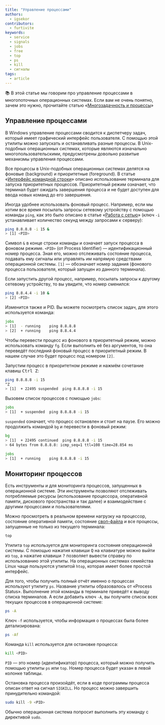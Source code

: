 ```yaml
---
title: "Управление процессами"
authors:
  - igsekor
contributors:
  - furtivite
keywords:
  - service
  - signals
  - jobs
  - free
  - top
  - ps
  - kill
  - сигналы
tags:
  - article
---
```


<aside>

📚 В этой статье мы говорим про управление процессами в многопоточных операционных системах. Если вам не очень понятно, зачем это нужно, прочитайте статью «[Многозадачность и процессы](/tools/multitasking-and-processes/)»

</aside>

## Управление процессами

В Windows управление процессами сводится к диспетчеру задач, который имеет графический интерфейс пользователя. С помощью этой утилиты можно запускать и останавливать разные процессы. В Unix-подобных операционных системах, которые являются изначально многопользовательскими, предусмотрены довольно развитые механизмы управления процессами.

Все процессы в Unix-подобных операционных системах делятся на фоновые (background) и приоритетные (foreground). В статье «[Интерфейс командной строки](/tools/cli/)» описано использование терминала для запуска приоритетных процессов. Приоритетный режим означает, что терминал будет ожидать завершения процесса и не будет доступен для ввода новых команд до его завершения.

Иногда удобнее использовать фоновый процесс. Например, если мы хотим все время посылать запросы сетевому устройству с помощью команды `ping`, как это было описано в статье «[Работа с сетью](/tools/network/)» (ключ `-i` устанавливает количество секунд между запросами к серверу):

```bash
ping 8.8.8.8 -i 15 &
> [1] <PID>
```

Символ `&` в конце строки команды и означает запуск процесса в фоновом режиме. `<PID>` (от Process Identifier) — идентификационный номер процесса. Зная его, можно отслеживать состояние процесса, подавать ему сигналы или управлять им напрямую средствами операционной системы. `[1]` — обозначает номер задания (фонового процесса пользователя, который запущен из данного терминала).

Если запустить другой процесс, например, посылать запросы к другому сетевому устройству, то вы увидите, что номер сменился:

```bash
ping 8.8.4.4 -i 10 &
> [2] <PID>
```

Изменится также и PID. Вы можете посмотреть список задач, для этого используется команда:

```bash
jobs
> [1]  - running    ping 8.8.8.8
> [2]  + running    ping 8.8.4.4
```

Чтобы перевести процесс из фонового в приоритетный режим, можно использовать команду `fg`. Если выполнить её без аргументов, то она переведёт последний фоновый процесс в приоритетный режим. В нашем случае это будет процесс под номером `[2]`.

Запустим процесс в приоритетном режиме и нажмём сочетание клавиш <kbd>Ctrl Z</kbd>:

```bash
ping 8.8.8.8 -i 15
^Z
> [1]  + 22495 suspended  ping 8.8.8.8 -i 15
```

Вызовем список процессов с помощью `jobs`:

```bash
jobs
> [1]  + suspended  ping 8.8.8.8 -i 15
```

`suspended` означает, что процесс остановлен и стоит на паузе. Его можно продолжить командой `bg` и перевести в фоновый режим:

```bash
bg
> [1]  + 22495 continued  ping 8.8.8.8 -i 15
> 64 bytes from 8.8.8.8: icmp_seq=1 ttl=108 time=28.854 ms

jobs
> [1]  + running    ping 8.8.8.8 -i 15
```

## Мониторинг процессов

Есть инструменты и для мониторинга процессов, запущенных в операционной системе. Эти инструменты позволяют отслеживать потребляемые ресурсы (использование процессора, оперативной памяти, дискового пространства и так далее) и взаимодействие с другими процессами и пользователями.

Можно просмотреть в реальном времени нагрузку на процессор, состояние оперативной памяти, состояние [своп-файла](https://ru.wikipedia.org/wiki/Подкачка_страниц) и все процессы, запущенные не только из текущего терминала:

```bash
top
```

Утилита `top` используется для мониторинга состояния операционной системы. С помощью нажатия клавиши <kbd>Q</kbd> на клавиатуре можно выйти из `top`, а нажатие клавиши <kbd>?</kbd> позволяет вывести справку по использованию этой утилиты. На операционных системах семейства Linux чаще пользуются утилитой `htop`, которая имеет более простой интерфейс.

Для того, чтобы получить полный отчёт именно о процессах используют утилиту `ps`. Название утилиты образовалось от «Process Status». Выполнение этой команды в терминале приведёт к выводу списка терминалов. А если добавить ключ `-A`, вы получите список всех текущих процессов в операционной системе:

```bash
ps -A
```

Ключ `-f` используется, чтобы информация о процессах была более детализирована:

```bash
ps -Af
```

Команда `kill` используется для остановке процесса:

```bash
kill <PID>
```

`PID` — это номер (идентификатор) процесса, который можно получить помощью утилиты `ps` или `top`. Номер процесса будет указан в левой колонке таблицы.

Остановка процесса произойдёт, если в коде программы процесса описан ответ на сигнал `SIGKILL`. Но процесс можно завершить принудительно командой:

```bash
sudo kill -9 <PID>
```

Обычно операционная система попросит выполнить эту команду с директивой `sudo`.
